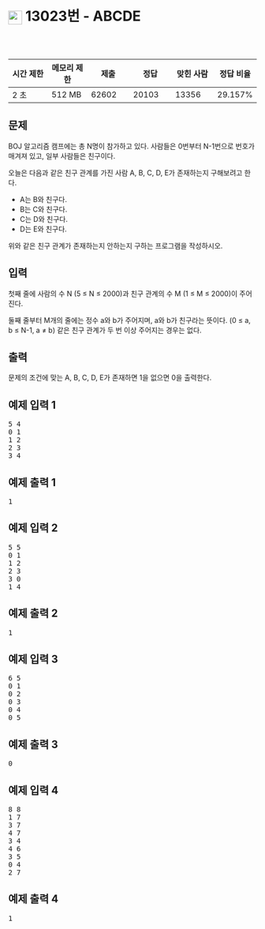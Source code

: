 <h1><img src="https://static.solved.ac/tier_small/11.svg" style="height: 1em; vertical-align: middle;" />  13023번 - ABCDE</h1>
<br><br>
<div class="col-md-12"><div class="table-responsive"><table class="table" id="problem-info"><thead><tr><th style="width:16%;">시간 제한</th><th style="width:16%;">메모리 제한</th><th style="width:17%;">제출</th><th style="width:17%;">정답</th><th style="width:17%;">맞힌 사람</th><th style="width:17%;">정답 비율</th></tr></thead><tbody><tr><td>2 초 </td><td>512 MB</td><td>62602</td><td>20103</td><td>13356</td><td>29.157%</td></tr></tbody></table></div></div>
<div class="" id="problem-body">
<div class="col-md-12">
<section class="problem-section" id="description">
<div class="headline">
<h2>문제</h2>
</div>
<div class="problem-text" id="problem_description">
<p>BOJ 알고리즘 캠프에는 총 N명이 참가하고 있다. 사람들은 0번부터 N-1번으로 번호가 매겨져 있고, 일부 사람들은 친구이다.</p>
<p>오늘은 다음과 같은 친구 관계를 가진 사람 A, B, C, D, E가 존재하는지 구해보려고 한다.</p>
<ul>
<li>A는 B와 친구다.</li>
<li>B는 C와 친구다.</li>
<li>C는 D와 친구다.</li>
<li>D는 E와 친구다.</li>
</ul>
<p>위와 같은 친구 관계가 존재하는지 안하는지 구하는 프로그램을 작성하시오.</p>
</div>
</section>
</div>
<div class="col-md-12">
<section class="problem-section" id="input">
<div class="headline">
<h2>입력</h2>
</div>
<div class="problem-text" id="problem_input">
<p>첫째 줄에 사람의 수 N (5 ≤ N ≤ 2000)과 친구 관계의 수 M (1 ≤ M ≤ 2000)이 주어진다.</p>
<p>둘째 줄부터 M개의 줄에는 정수 a와 b가 주어지며, a와 b가 친구라는 뜻이다. (0 ≤ a, b ≤ N-1, a ≠ b) 같은 친구 관계가 두 번 이상 주어지는 경우는 없다.</p>
</div>
</section>
</div>
<div class="col-md-12">
<section class="problem-section" id="output">
<div class="headline">
<h2>출력</h2>
</div>
<div class="problem-text" id="problem_output">
<p>문제의 조건에 맞는 A, B, C, D, E가 존재하면 1을 없으면 0을 출력한다.</p>
</div>
</section>
</div>
<div class="col-md-12">
<section class="problem-section" id="limit" style="display:none;">
<div class="headline">
<h2>제한</h2>
</div>
<div class="problem-text" id="problem_limit">
</div>
</section>
</div>
<div class="col-md-12">
<div class="row">
<div class="col-md-6">
<section id="sampleinput1">
<div class="headline">
<h2>예제 입력 1
							
</h2>
</div>
<pre class="sampledata" id="sample-input-1">5 4
0 1
1 2
2 3
3 4
</pre>
</section>
</div>
<div class="col-md-6">
<section id="sampleoutput1">
<div class="headline">
<h2>예제 출력 1
							
</h2>
</div>
<pre class="sampledata" id="sample-output-1">1
</pre>
</section>
</div>
</div>
</div>
<div class="col-md-12">
<div class="row">
<div class="col-md-6">
<section id="sampleinput2">
<div class="headline">
<h2>예제 입력 2
							
</h2>
</div>
<pre class="sampledata" id="sample-input-2">5 5
0 1
1 2
2 3
3 0
1 4
</pre>
</section>
</div>
<div class="col-md-6">
<section id="sampleoutput2">
<div class="headline">
<h2>예제 출력 2
							
</h2>
</div>
<pre class="sampledata" id="sample-output-2">1
</pre>
</section>
</div>
</div>
</div>
<div class="col-md-12">
<div class="row">
<div class="col-md-6">
<section id="sampleinput3">
<div class="headline">
<h2>예제 입력 3
							
</h2>
</div>
<pre class="sampledata" id="sample-input-3">6 5
0 1
0 2
0 3
0 4
0 5
</pre>
</section>
</div>
<div class="col-md-6">
<section id="sampleoutput3">
<div class="headline">
<h2>예제 출력 3
							
</h2>
</div>
<pre class="sampledata" id="sample-output-3">0
</pre>
</section>
</div>
</div>
</div>
<div class="col-md-12">
<div class="row">
<div class="col-md-6">
<section id="sampleinput4">
<div class="headline">
<h2>예제 입력 4
							
</h2>
</div>
<pre class="sampledata" id="sample-input-4">8 8
1 7
3 7
4 7
3 4
4 6
3 5
0 4
2 7
</pre>
</section>
</div>
<div class="col-md-6">
<section id="sampleoutput4">
<div class="headline">
<h2>예제 출력 4
							
</h2>
</div>
<pre class="sampledata" id="sample-output-4">1
</pre>
</section>
</div>
</div>
</div>
<div class="col-md-12">
<section class="problem-section" id="hint" style="display: none;">
<div class="headline">
<h2>힌트</h2>
</div>
<div class="problem-text" id="problem_hint">
</div>
</section>
</div>
</div>
<div class="col-md-12"><section id="source"><div class="headline"